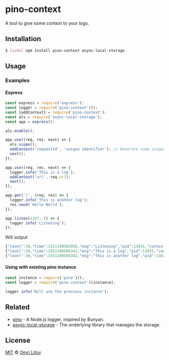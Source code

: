 # pino-context
A tool to give some context to your logs.

## Installation
```bash
$ [sudo] npm install pino-context async-local-storage
```

## Usage

### Examples
#### Express
``` js
const express = require('express');
const logger = require('pino-context')();
const {addContext} = require('pino-context');
const als = require('async-local-storage');
const app = express();

als.enable();

app.use((req, res, next) => {
  als.scope();
  addContext('requestId', 'unique identifier'); // Generate some unique identifier
  next();
});

app.use((req, res, next) => {
  logger.info('This is a log');
  addContext('url', req.url);
  next();
});

app.get('/', (req, res) => {
  logger.info('This is another log');
  res.send(`Hello World`);
});

app.listen(1337, () => {
  logger.info('Listening');
});
```

Will output
``` js
{"level":30,"time":1551190582956,"msg":"Listening","pid":13031,"context":{},"v":1}
{"level":30,"time":1551190586342,"msg":"This is a log","pid":13031,"context":{"requestId":"unique identifier"},"v":1}
{"level":30,"time":1551190586342,"msg":"This is another log","pid":13031,"context":{"url":"/","requestId":"unique identifier"},"v":1}
```

#### Using with existing pino instance

``` js
const instance = require('pino')();
const logger = require('pino-context')(instance);

logger.info('Will use the previous instance');
```

## Related

- [pino](https://github.com/pinojs/pino) - A Node.js logger, inspired by Bunyan.
- [async-local-storage](https://github.com/vicanso/async-local-storage) - The underlying library that manages the storage.

## License

[MIT](LICENSE) © [Omri Litov](https://github.com/omrilitov)
